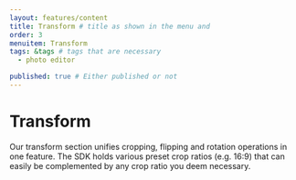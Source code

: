 ```yaml
---
layout: features/content
title: Transform # title as shown in the menu and 
order: 3
menuitem: Transform
tags: &tags # tags that are necessary
  - photo editor 

published: true # Either published or not 
---
```

# Transform

Our transform section unifies cropping, flipping and rotation operations in one feature. The SDK holds various preset crop ratios (e.g. 16:9) that can easily be complemented by any crop ratio you deem necessary.

